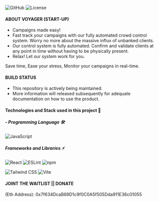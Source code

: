 ![GitHub](https://img.shields.io/static/v1?style=for-the-badge&message=GitHub&color=181717&logo=GitHub&logoColor=FFFFFF&label=)
![License](https://img.shields.io/static/v1?style=for-the-badge&message=Open+Source+Initiative&color=3DA639&logo=Open+Source+Initiative&logoColor=FFFFFF&label=)

#### ABOUT VOYAGER (START-UP)

- Campaigns made easy!
- Fast track your campaigns with our fully automated crowd control system. Worry no more about the massive influx of unbanked clients.
- Our control system is fully automated. Confirm and validate clients at any point in time without having to be physically present.
- Relax! Let our system work for you.

Save time, Ease your stress, Monitor your campaigns in real-time.

#### BUILD STATUS

- This repository is actively being maintained.
- More information will released subsequently for adequate documentation on how to use the product.

#### Technologies and Stack used in this project 🎯

##### - Programming Language 🛠

![JavaScript](https://img.shields.io/static/v1?style=for-the-badge&message=JavaScript&color=222222&logo=JavaScript&logoColor=F7DF1E&label=)

##### Frameworks and Libraries ⚡️

![React](https://img.shields.io/static/v1?style=for-the-badge&message=React&color=222222&logo=React&logoColor=61DAFB&label=) ![ESLint](https://img.shields.io/static/v1?style=for-the-badge&message=ESLint&color=4B32C3&logo=ESLint&logoColor=FFFFFF&label=) ![npm](https://img.shields.io/static/v1?style=for-the-badge&message=npm&color=CB3837&logo=npm&logoColor=FFFFFF&label=)

![Tailwind CSS](https://img.shields.io/static/v1?style=for-the-badge&message=Tailwind+CSS&color=222222&logo=Tailwind+CSS&logoColor=06B6D4&label=) ![Vite](https://img.shields.io/static/v1?style=for-the-badge&message=Vite&color=646CFF&logo=Vite&logoColor=FFFFFF&label=)

#### JOINT THE WAITLIST || DONATE

(Eth Address): 0x7f634DcaB69D1c9f0C0A5f505Dda911E36c01055
